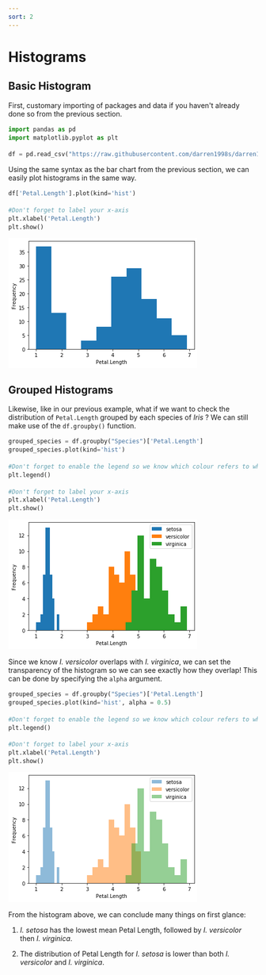 ```yaml
---
sort: 2
---
```


# Histograms

## Basic Histogram

First, customary importing of packages and data if you haven't already done so from the previous section.


```python
import pandas as pd
import matplotlib.pyplot as plt

df = pd.read_csv("https://raw.githubusercontent.com/darren1998s/darren1998s.github.io/main/iris.csv")
```

Using the same syntax as the bar chart from the previous section, we can easily plot histograms in the same way.


```python
df['Petal.Length'].plot(kind='hist')

#Don't forget to label your x-axis
plt.xlabel('Petal.Length')
plt.show()
```


    
![png](https://raw.githubusercontent.com/darren1998s/darren1998s.github.io/main/assets/images/tfi/pandas/exploratory/output_3_0.png)
    


## Grouped Histograms

Likewise, like in our previous example, what if we want to check the distribution of `Petal.Length` grouped by each species of _Iris_ ? We can still make use of the `df.groupby()` function.


```python
grouped_species = df.groupby("Species")['Petal.Length']
grouped_species.plot(kind='hist')

#Don't forget to enable the legend so we know which colour refers to which species!
plt.legend()

#Don't forget to label your x-axis
plt.xlabel('Petal.Length')
plt.show()
```


    
![png](https://raw.githubusercontent.com/darren1998s/darren1998s.github.io/main/assets/images/tfi/pandas/exploratory/output_6_0.png)
    


Since we know _I. versicolor_ overlaps with _I. virginica_, we can set the transparency of the histogram so we can see exactly how they overlap! This can be done by specifying the `alpha` argument.


```python
grouped_species = df.groupby("Species")['Petal.Length']
grouped_species.plot(kind='hist', alpha = 0.5)

#Don't forget to enable the legend so we know which colour refers to which species!
plt.legend()

#Don't forget to label your x-axis
plt.xlabel('Petal.Length')
plt.show()
```


    
![png](https://raw.githubusercontent.com/darren1998s/darren1998s.github.io/main/assets/images/tfi/pandas/exploratory/output_8_0.png)
    
From the histogram above, we can conclude many things on first glance:

1. _I. setosa_ has the lowest mean Petal Length, followed by _I. versicolor_ then _I. virginica_.

2. The distribution of Petal Length for _I. setosa_ is lower than both _I. versicolor_ and _I. virginica_.
